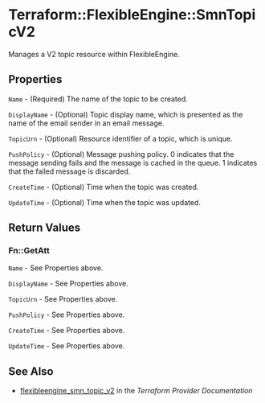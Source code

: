 # Terraform::FlexibleEngine::SmnTopicV2

Manages a V2 topic resource within FlexibleEngine.

## Properties

`Name` - (Required) The name of the topic to be created.

`DisplayName` - (Optional) Topic display name, which is presented as the name of the email sender in an email message.

`TopicUrn` - (Optional) Resource identifier of a topic, which is unique.

`PushPolicy` - (Optional) Message pushing policy. 0 indicates that the message sending fails and the message is cached in the queue. 1 indicates that the failed message is discarded.

`CreateTime` - (Optional) Time when the topic was created.

`UpdateTime` - (Optional) Time when the topic was updated.


## Return Values

### Fn::GetAtt

`Name` - See Properties above.

`DisplayName` - See Properties above.

`TopicUrn` - See Properties above.

`PushPolicy` - See Properties above.

`CreateTime` - See Properties above.

`UpdateTime` - See Properties above.

## See Also

* [flexibleengine_smn_topic_v2](https://www.terraform.io/docs/providers/flexibleengine/r/smn_topic_v2.html) in the _Terraform Provider Documentation_